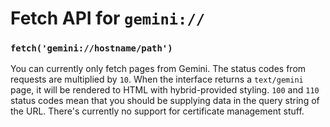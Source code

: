 # Fetch API for `gemini://`

### `fetch('gemini://hostname/path')`

You can currently only fetch pages from Gemini.
The status codes from requests are multiplied by `10`.
When the interface returns a `text/gemini` page, it will be rendered to HTML with hybrid-provided styling.
`100` and `110` status codes mean that you should be supplying data in the query string of the URL.
There's currently no support for certificate management stuff.
